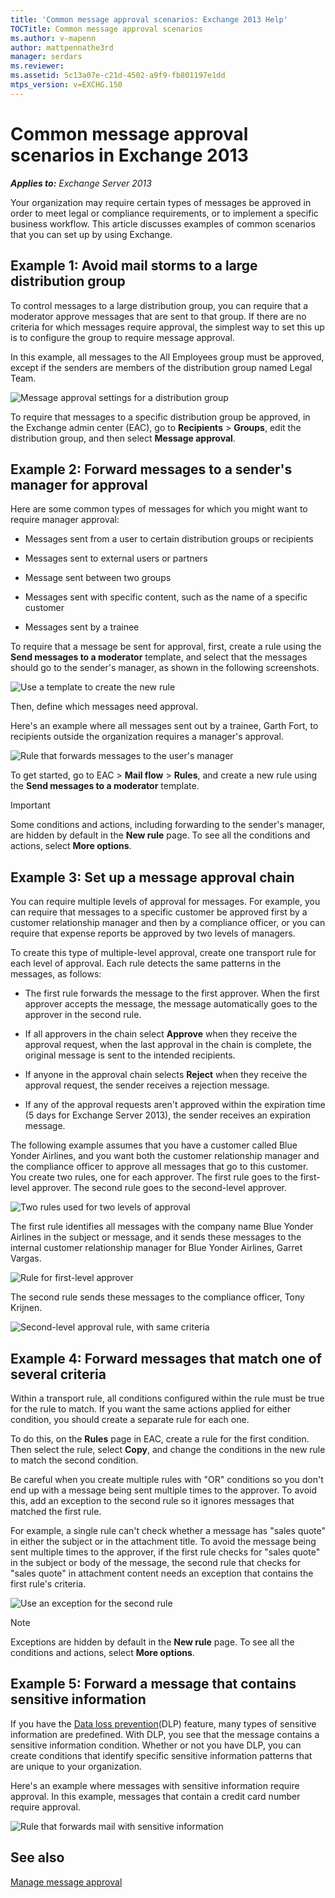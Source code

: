 ```yaml
---
title: 'Common message approval scenarios: Exchange 2013 Help'
TOCTitle: Common message approval scenarios
ms.author: v-mapenn
author: mattpennathe3rd
manager: serdars
ms.reviewer: 
ms.assetid: 5c13a07e-c21d-4502-a9f9-fb801197e1dd
mtps_version: v=EXCHG.150
---
```


# Common message approval scenarios in Exchange 2013

_**Applies to:** Exchange Server 2013_

Your organization may require certain types of messages be approved in order to meet legal or compliance requirements, or to implement a specific business workflow. This article discusses examples of common scenarios that you can set up by using Exchange.

## Example 1: Avoid mail storms to a large distribution group

To control messages to a large distribution group, you can require that a moderator approve messages that are sent to that group. If there are no criteria for which messages require approval, the simplest way to set this up is to configure the group to require message approval.

In this example, all messages to the All Employees group must be approved, except if the senders are members of the distribution group named Legal Team.

![Message approval settings for a distribution group](images/TA_Mod_Scenario1_AllEmployes.png)

To require that messages to a specific distribution group be approved, in the Exchange admin center (EAC), go to **Recipients** \> **Groups**, edit the distribution group, and then select **Message approval**.

## Example 2: Forward messages to a sender's manager for approval

Here are some common types of messages for which you might want to require manager approval:

- Messages sent from a user to certain distribution groups or recipients

- Messages sent to external users or partners

- Message sent between two groups

- Messages sent with specific content, such as the name of a specific customer

- Messages sent by a trainee

To require that a message be sent for approval, first, create a rule using the **Send messages to a moderator** template, and select that the messages should go to the sender's manager, as shown in the following screenshots.

![Use a template to create the new rule](images/TA_Mod_Scenario2_Template.png)

Then, define which messages need approval.

Here's an example where all messages sent out by a trainee, Garth Fort, to recipients outside the organization requires a manager's approval.

![Rule that forwards messages to the user's manager](images/TA_Mod_Scenario2_rule.png)

To get started, go to EAC \> **Mail flow** \> **Rules**, and create a new rule using the **Send messages to a moderator** template.

> [!IMPORTANT]
> Some conditions and actions, including forwarding to the sender's manager, are hidden by default in the **New rule** page. To see all the conditions and actions, select **More options**.

## Example 3: Set up a message approval chain

You can require multiple levels of approval for messages. For example, you can require that messages to a specific customer be approved first by a customer relationship manager and then by a compliance officer, or you can require that expense reports be approved by two levels of managers.

To create this type of multiple-level approval, create one transport rule for each level of approval. Each rule detects the same patterns in the messages, as follows:

- The first rule forwards the message to the first approver. When the first approver accepts the message, the message automatically goes to the approver in the second rule.

- If all approvers in the chain select **Approve** when they receive the approval request, when the last approval in the chain is complete, the original message is sent to the intended recipients.

- If anyone in the approval chain selects **Reject** when they receive the approval request, the sender receives a rejection message.

- If any of the approval requests aren't approved within the expiration time (5 days for Exchange Server 2013), the sender receives an expiration message.

The following example assumes that you have a customer called Blue Yonder Airlines, and you want both the customer relationship manager and the compliance officer to approve all messages that go to this customer. You create two rules, one for each approver. The first rule goes to the first-level approver. The second rule goes to the second-level approver.

![Two rules used for two levels of approval](images/TA_Mod_Scenario3_2rules.png)

The first rule identifies all messages with the company name Blue Yonder Airlines in the subject or message, and it sends these messages to the internal customer relationship manager for Blue Yonder Airlines, Garret Vargas.

![Rule for first-level approver](images/TA_Mod_Scenario3_Rule1.png)

The second rule sends these messages to the compliance officer, Tony Krijnen.

![Second-level approval rule, with same criteria](images/TA_Mod_Scenario3_Rule2.png)

## Example 4: Forward messages that match one of several criteria

Within a transport rule, all conditions configured within the rule must be true for the rule to match. If you want the same actions applied for either condition, you should create a separate rule for each one.

To do this, on the **Rules** page in EAC, create a rule for the first condition. Then select the rule, select **Copy**, and change the conditions in the new rule to match the second condition.

Be careful when you create multiple rules with "OR" conditions so you don't end up with a message being sent multiple times to the approver. To avoid this, add an exception to the second rule so it ignores messages that matched the first rule.

For example, a single rule can't check whether a message has "sales quote" in either the subject or in the attachment title. To avoid the message being sent multiple times to the approver, if the first rule checks for "sales quote" in the subject or body of the message, the second rule that checks for "sales quote" in attachment content needs an exception that contains the first rule's criteria.

![Use an exception for the second rule](images/TA_Mod_Scenario4.png)

> [!NOTE]
> Exceptions are hidden by default in the **New rule** page. To see all the conditions and actions, select **More options**.

## Example 5: Forward a message that contains sensitive information

If you have the [Data loss prevention](data-loss-prevention-exchange-2013-help.md)(DLP) feature, many types of sensitive information are predefined. With DLP, you see that the message contains a sensitive information condition. Whether or not you have DLP, you can create conditions that identify specific sensitive information patterns that are unique to your organization.

Here's an example where messages with sensitive information require approval. In this example, messages that contain a credit card number require approval.

![Rule that forwards mail with sensitive information](images/TA_Mod_Scenario5.png)

## See also

[Manage message approval](manage-message-approval-exchange-2013-help.md)
